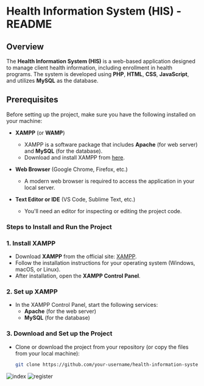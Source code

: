 # Health Information System (HIS) - README

## Overview

The **Health Information System (HIS)** is a web-based application designed to manage client health information, including enrollment in health programs. The system is developed using **PHP**, **HTML**, **CSS**, **JavaScript**, and utilizes **MySQL** as the database.

## Prerequisites

Before setting up the project, make sure you have the following installed on your machine:

- **XAMPP** (or **WAMP**)
  - XAMPP is a software package that includes **Apache** (for web server) and **MySQL** (for the database).
  - Download and install XAMPP from [here](https://www.apachefriends.org/index.html).

- **Web Browser** (Google Chrome, Firefox, etc.)
  - A modern web browser is required to access the application in your local server.

- **Text Editor or IDE** (VS Code, Sublime Text, etc.)
  - You'll need an editor for inspecting or editing the project code.

### Steps to Install and Run the Project

### 1. Install XAMPP

- Download **XAMPP** from the official site: [XAMPP](https://www.apachefriends.org/index.html).
- Follow the installation instructions for your operating system (Windows, macOS, or Linux).
- After installation, open the **XAMPP Control Panel**.

### 2. Set up XAMPP

- In the XAMPP Control Panel, start the following services:
  - **Apache** (for the web server)
  - **MySQL** (for the database)

### 3. Download and Set up the Project

- Clone or download the project from your repository (or copy the files from your local machine):
  ```bash
  git clone https://github.com/your-username/health-information-system.git
![index](https://github.com/user-attachments/assets/71454f53-9a52-402a-a174-a98b5411cdf4)
![register](https://github.com/user-attachments/assets/29b25ecc-40a5-4e1c-aa8c-4eec1121346c)
